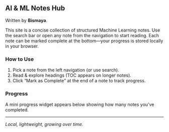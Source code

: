 ## AI & ML Notes Hub

Written by **Bismaya**.

This site is a concise collection of structured Machine Learning notes. Use the search bar or open any note from the navigation to start reading. Each note can be marked complete at the bottom—your progress is stored locally in your browser.

### How to Use
1. Pick a note from the left navigation (or use search).
2. Read & explore headings (TOC appears on longer notes).
3. Click “Mark as Complete” at the end of a note to track progress.

### Progress
A mini progress widget appears below showing how many notes you’ve completed.

---
_Local, lightweight, growing over time._
